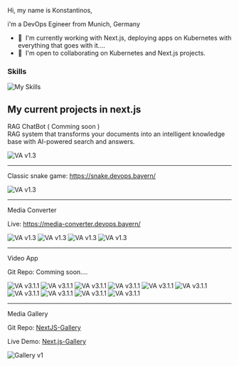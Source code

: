 Hi, my name is Konstantinos,

i'm a DevOps Egineer from Munich, Germany

* 🧠  I'm currently working with Next.js, deploying apps on Kubernetes with everything that goes with it....
* 🤝  I'm open to collaborating on Kubernetes and Next.js projects.

### Skills

![My Skills](https://skillicons.dev/icons?i=aws,gcp,kubernetes,docker,nextjs,vite,vuejs,nodejs,prisma,mongodb,postgres,redis,git,jenkins,grafana,prometheus,terraform)

## My current projects in next.js


RAG ChatBot ( Comming soon )<br>
RAG system that transforms your documents into an intelligent knowledge base with AI-powered search and answers.

![VA v1.3](1.png)

-----------------------------------

Classic snake game: https://snake.devops.bayern/

![VA v1.3](snake-screen.png)

-----------------------------------

Media Converter

Live: https://media-converter.devops.bayern/

![VA v1.3](main.png)
![VA v1.3](quality-select.png)
![VA v1.3](hardware-info.png)
![VA v1.3](drop-zone.png)

-----------------------------------

Video App

Git Repo: Comming soon....

![VA v3.1.1](screenshot.png)
![VA v3.1.1](player.png)
![VA v3.1.1](library.png)
![VA v3.1.1](cl2.png)
![VA v3.1.1](cl1.png)
![VA v3.1.1](custom_profile1.png)
![VA v3.1.1](category.png)
![VA v3.1.1](upladvideo.png)
![VA v3.1.1](uploadimage.png)
![VA v3.1.1](account.png)

-----------------------------------

Media Gallery

Git Repo: [NextJS-Gallery](https://github.com/tron4x/nextjs-gallery)

Live Demo: [Next.js-Gallery](https://gallery.devops.bayern/)

![Gallery v1](gallery.gif)


